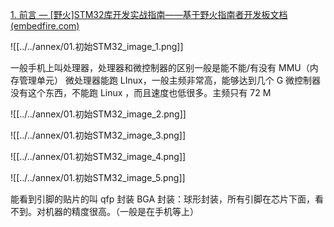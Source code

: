 

[1. 前言 — [野火]STM32库开发实战指南——基于野火指南者开发板文档 (embedfire.com)]( https://doc.embedfire.com/mcu/stm32/f103zhinanzhe/std/zh/latest/book/foreword.html#id2 )


![[../../annex/01.初始STM32_image_1.png]]

一般手机上叫处理器，处理器和微控制器的区别一般是能不能/有没有 MMU（内存管理单元）
微处理器能跑 LInux，一般主频非常高，能够达到几个 G
微控制器没有这个东西，不能跑 Linux ，而且速度也低很多。主频只有 72 M

![[../../annex/01.初始STM32_image_2.png]]


![[../../annex/01.初始STM32_image_3.png]]

![[../../annex/01.初始STM32_image_4.png]]

![[../../annex/01.初始STM32_image_5.png]]

能看到引脚的贴片的叫 qfp 封装
BGA 封装：球形封装，所有引脚在芯片下面，看不到。对机器的精度很高。（一般是在手机等上）





































































